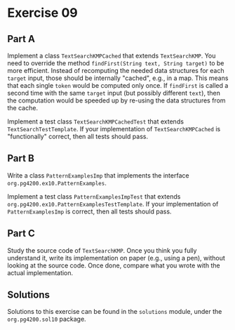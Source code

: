 # Exercise 09

## Part A

Implement a class `TextSearchKMPCached` that extends `TextSearchKMP`.
You need to override the method `findFirst(String text, String target)` to
be more efficient.
Instead of recomputing the needed data structures for each `target` input,
those should be internally "cached", e.g., in a map.
This means that each single `token` would be computed only once.
If `findFirst` is called a second time with the same `target` input (but possibly
different `text`), then the computation
would be speeded up by re-using the data structures from the cache. 

Implement a test class `TextSearchKMPCachedTest` that extends `TextSearchTestTemplate`.
If your implementation of `TextSearchKMPCached` is "functionally" correct, then all tests
should pass.

## Part B

Write a class `PatternExamplesImp` that implements the interface
 `org.pg4200.ex10.PatternExamples`.

Implement a test class `PatternExamplesImpTest` that extends 
`org.pg4200.ex10.PatternExamplesTestTemplate`.
If your implementation of  `PatternExamplesImp` is correct, 
then all tests should pass. 


## Part C

Study the source code of `TextSearchKMP`.
Once you think you fully understand it, write its implementation
on paper (e.g., using a pen), without looking at the source code.
Once done, compare what you wrote with the actual implementation.


## Solutions

Solutions to this exercise can be found in the `solutions`
module, under the `org.pg4200.sol10` package.

